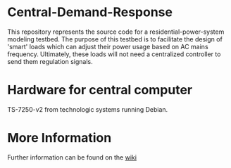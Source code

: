 # Central-Demand-Response
This repository represents the source code for a residential-power-system modeling testbed. The purpose of this testbed 
is to facilitate the design of 'smart' loads which can adjust their power usage based on AC mains frequency. Ultimately,
these loads will not need a centralized controller to send them regulation signals.

# Hardware for central computer
TS-7250-v2 from technologic systems running Debian.

# More Information
Further information can be found on the [wiki](https://github.com/zwgraham/Central-Demand-Response/wiki)
